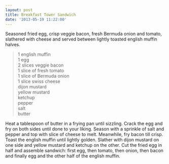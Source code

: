 ```yaml
---
layout: post
title: Breakfast Tower Sandwich
date: '2013-05-19 11:22:00'
---
```


Seasoned fried egg, crisp veggie bacon, fresh Bermuda onion and tomato, slathered with cheese and served between lightly toasted english muffin halves. 

> 1 english muffin    
> 1 egg    
> 2 slices veggie bacon    
> 1 slice of fresh tomato    
> 1 slice of Bermuda onion    
> 1 slice swiss cheese    
> dijon mustard    
> yellow mustard    
> ketchup    
> pepper    
> salt    
> butter    

Heat a tablespoon of butter in a frying pan until sizzling. Crack the egg and fry on both sides until done to your liking. Season with a sprinkle of salt and pepper and top with slice of cheese to melt. Meanwhile, fry bacon till crisp.
Toast the english muffin until lightly golden. Slather with dijon mustard on one side and yellow mustard and ketchup on the other.
Cut the fried egg in half and assemble sandwich: first egg, then tomato, then onion, then bacon and finally egg and the other half of the english muffin.